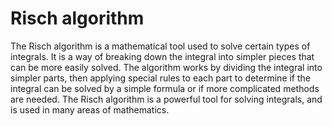 # Risch algorithm

The Risch algorithm is a mathematical tool used to solve certain types of integrals. It is a way of breaking down the integral into simpler pieces that can be more easily solved. The algorithm works by dividing the integral into simpler parts, then applying special rules to each part to determine if the integral can be solved by a simple formula or if more complicated methods are needed. The Risch algorithm is a powerful tool for solving integrals, and is used in many areas of mathematics.
